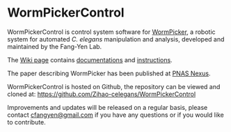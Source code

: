 # WormPickerControl

WormPickerControl is control system software for [WormPicker](https://academic.oup.com/pnasnexus/article/2/7/pgad197/7218344), a robotic system for automated *C. elegans* manipulation and analysis, developed and maintained by the Fang-Yen Lab.

The [Wiki page](../../wiki) contains [documentations](../../wiki/Documentation) and [instructions](../../wiki/Quick-Start).
    
The paper describing WormPicker has been published at [PNAS Nexus](https://academic.oup.com/pnasnexus/article/2/7/pgad197/7218344).
    
WormPickerControl is hosted on Github, the repository can be viewed and cloned at:
    https://github.com/Zihao-celegans/WormPickerControl
   
Improvements and updates will be released on a regular basis, please contact cfangyen@gmail.com if you have any questions or if you would like to contribute.

